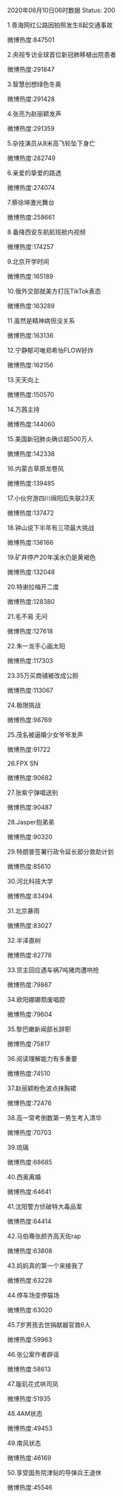 2020年08月10日06时数据
Status: 200

1.青海网红公路因拍照发生8起交通事故

微博热度:847501

2.央视专访全球首位新冠肺移植出院患者

微博热度:291847

3.智慧创想绿色冬奥

微博热度:291428

4.张亮为赵丽颖发声

微博热度:291359

5.杂技演员从8米高飞轮坠下身亡

微博热度:282749

6.亲爱的挚爱的路透

微博热度:274074

7.蔡徐坤激光舞台

微博热度:258661

8.备降西安东航航班舱内视频

微博热度:174257

9.北京开学时间

微博热度:165189

10.俄外交部就美方打压TikTok表态

微博热度:163289

11.虽然是精神病但没关系

微博热度:163136

12.宁静郁可唯郑希怡FLOW好炸

微博热度:162156

13.天天向上

微博热度:150570

14.万茜主持

微博热度:144060

15.美国新冠肺炎确诊超500万人

微博热度:142338

16.内蒙古草原龙卷风

微博热度:139485

17.小伙穷游四川绵阳后失联23天

微博热度:137472

18.钟山说下半年有三项最大挑战

微博热度:136166

19.矿井停产20年溪水仍是黄褐色

微博热度:132048

20.特谢拉梅开二度

微博热度:128380

21.毛不易 无问

微博热度:127618

22.朱一龙手心画太阳

微博热度:117303

23.35万买商铺被改成公厕

微博热度:113067

24.极限挑战

微博热度:98769

25.茂名被逼婚少女爷爷发声

微博热度:91722

26.FPX SN

微博热度:90682

27.张紫宁弹唱送别

微博热度:90487

28.Jasper抱弟弟

微博热度:90320

29.特朗普签署行政令延长部分救助计划

微博热度:85610

30.河北科技大学

微博热度:83494

31.北京暴雨

微博热度:83027

32.半泽直树

微博热度:82778

33.货主回应遇车祸7吨猪肉遭哄抢

微博热度:79867

34.欧阳娜娜颓废唱腔

微博热度:79604

35.黎巴嫩新闻部长辞职

微博热度:75817

36.阅读理解能力有多重要

微博热度:74510

37.赵丽颖粉色波点抹胸裙

微博热度:72476

38.高一常考倒数第一男生考入清华

微博热度:70703

39.琉璃

微博热度:68685

40.西奥离婚

微博热度:64641

41.沈阳警方侦破特大毒品案

微博热度:64414

42.马伯骞张颜齐高天佐rap

微博热度:63808

43.妈妈真的第一个来接我了

微博热度:63228

44.停车场变停猫场

微博热度:63020

45.7岁男孩去世捐献器官救6人

微博热度:59963

46.张公案作者辟谣

微博热度:58613

47.璇玑花式哄司凤

微博热度:51935

48.4AM状态

微博热度:49453

49.南风状态

微博热度:46169

50.享受国务院津贴的导弹兵王退休

微博热度:45546

